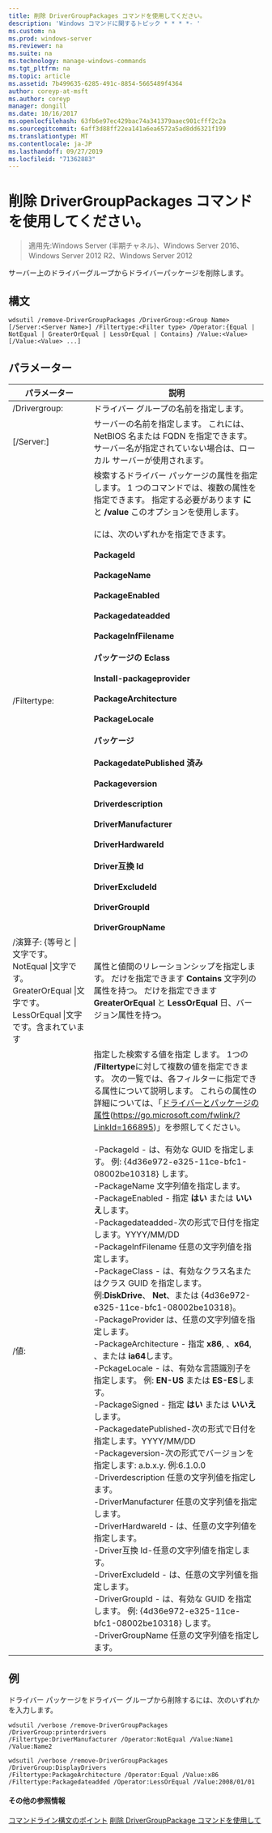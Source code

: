 ```yaml
---
title: 削除 DriverGroupPackages コマンドを使用してください。
description: 'Windows コマンドに関するトピック * * * *- '
ms.custom: na
ms.prod: windows-server
ms.reviewer: na
ms.suite: na
ms.technology: manage-windows-commands
ms.tgt_pltfrm: na
ms.topic: article
ms.assetid: 7b499635-6285-491c-8854-5665489f4364
author: coreyp-at-msft
ms.author: coreyp
manager: dongill
ms.date: 10/16/2017
ms.openlocfilehash: 63fb6e97ec429bac74a341379aaec901cfff2c2a
ms.sourcegitcommit: 6aff3d88ff22ea141a6ea6572a5ad8dd6321f199
ms.translationtype: MT
ms.contentlocale: ja-JP
ms.lasthandoff: 09/27/2019
ms.locfileid: "71362883"
---
```

# <a name="using-the-remove-drivergrouppackages-command"></a>削除 DriverGroupPackages コマンドを使用してください。

>適用先:Windows Server (半期チャネル)、Windows Server 2016、Windows Server 2012 R2、Windows Server 2012

サーバー上のドライバーグループからドライバーパッケージを削除します。
## <a name="syntax"></a>構文
```
wdsutil /remove-DriverGroupPackages /DriverGroup:<Group Name> [/Server:<Server Name>] /Filtertype:<Filter type> /Operator:{Equal | NotEqual | GreaterOrEqual | LessOrEqual | Contains} /Value:<Value> [/Value:<Value> ...]
```
## <a name="parameters"></a>パラメーター

|                                         パラメーター                                          |                                                                                                                                                                                                                                                                                                                                                                                                                                                                                                                                                                                                                                                                                                                                                                                                                                                                                                          説明                                                                                                                                                                                                                                                                                                                                                                                                                                                                                                                                                                                                                                                                                                                                                                                                                                                                                                          |
|--------------------------------------------------------------------------------------------|-------------------------------------------------------------------------------------------------------------------------------------------------------------------------------------------------------------------------------------------------------------------------------------------------------------------------------------------------------------------------------------------------------------------------------------------------------------------------------------------------------------------------------------------------------------------------------------------------------------------------------------------------------------------------------------------------------------------------------------------------------------------------------------------------------------------------------------------------------------------------------------------------------------------------------------------------------------------------------------------------------------------------------------------------------------------------------------------------------------------------------------------------------------------------------------------------------------------------------------------------------------------------------------------------------------------------------------------------------------------------------------------------------------------------------------------------------------------------------------------------------------------------------------------------------------------------------------------------------------------------------------------------------------------------------------------------------------------------------------------------------------------------------------------------------------------------------|
|                                 /Drivergroup: <Group Name>                                  |                                                                                                                                                                                                                                                                                                                                                                                                                                                                                                                                                                                                                                                                                                                                                                                                                                                                                            ドライバー グループの名前を指定します。                                                                                                                                                                                                                                                                                                                                                                                                                                                                                                                                                                                                                                                                                                                                                                                                                                                                                            |
|                                  [/Server:<Server name>]                                   |                                                                                                                                                                                                                                                                                                                                                                                                                                                                                                                                                                                                                                                                                                                                                                                                                                           サーバーの名前を指定します。 これには、NetBIOS 名または FQDN を指定できます。 サーバー名が指定されていない場合は、ローカル サーバーが使用されます。                                                                                                                                                                                                                                                                                                                                                                                                                                                                                                                                                                                                                                                                                                                                                                                                                                            |
|                                 /Filtertype: <Filter type>                                  |                                                                                                                                                                                                                                                                                                                                                                                                                                                                                検索するドライバー パッケージの属性を指定します。 1 つのコマンドでは、複数の属性を指定できます。 指定する必要があります **に** と **/value** このオプションを使用します。<br /><br /><Filter type> には、次のいずれかを指定できます。<br /><br />**PackageId**<br /><br />**PackageName**<br /><br />**PackageEnabled**<br /><br />**Packagedateadded**<br /><br />**PackageInfFilename**<br /><br />**パッケージの Eclass**<br /><br />**Install-packageprovider**<br /><br />**PackageArchitecture**<br /><br />**PackageLocale**<br /><br />**パッケージ**<br /><br />**PackagedatePublished 済み**<br /><br />**Packageversion**<br /><br />**Driverdescription**<br /><br />**DriverManufacturer**<br /><br />**DriverHardwareId**<br /><br />**Driver互換 Id**<br /><br />**DriverExcludeId**<br /><br />**DriverGroupId**<br /><br />**DriverGroupName**                                                                                                                                                                                                                                                                                                                                                                                                                                                                                 |
| /演算子: {等号と &#124; 文字です。NotEqual &#124;文字です。GreaterOrEqual &#124;文字です。LessOrEqual &#124;文字です。含まれています |                                                                                                                                                                                                                                                                                                                                                                                                                                                                                                                                                                                                                                                                                                                                                                                                   属性と値間のリレーションシップを指定します。 だけを指定できます **Contains** 文字列の属性を持つ。 だけを指定できます **GreaterOrEqual** と **LessOrEqual** 日、バージョン属性を持つ。                                                                                                                                                                                                                                                                                                                                                                                                                                                                                                                                                                                                                                                                                                                                                                                                    |
|                                       /値:<Value>                                       | 指定した検索する値を指定 <attribute>します。 1つの **/Filtertype**に対して複数の値を指定できます。 次の一覧では、各フィルターに指定できる属性について説明します。 これらの属性の詳細については、「[ドライバーとパッケージの属性](https://go.microsoft.com/fwlink/?LinkId=166895)(<https://go.microsoft.com/fwlink/?LinkId=166895>)」を参照してください。<br /><br />-PackageId - は、有効な GUID を指定します。 例: {4d36e972-e325-11ce-bfc1-08002be10318} します。<br />-PackageName 文字列値を指定します。<br />-PackageEnabled - 指定 **はい** または **いいえ**します。<br />-Packagedateadded-次の形式で日付を指定します。YYYY/MM/DD<br />-PackageInfFilename 任意の文字列値を指定します。<br />-PackageClass - は、有効なクラス名またはクラス GUID を指定します。 例:**DiskDrive**、 **Net**、または {4d36e972-e325-11ce-bfc1-08002be10318}。<br />-PackageProvider は、任意の文字列値を指定します。<br />-PackageArchitecture - 指定 **x86**, 、**x64**, 、または **ia64**します。<br />-PckageLocale - は、有効な言語識別子を指定します。 例: **EN-US** または **ES-ES**します。<br />-PackageSigned - 指定 **はい** または **いいえ**します。<br />-PackagedatePublished-次の形式で日付を指定します。YYYY/MM/DD<br />-Packageversion-次の形式でバージョンを指定します: a.b.x.y. 例:6.1.0.0<br />-Driverdescription 任意の文字列値を指定します。<br />-DriverManufacturer 任意の文字列値を指定します。<br />-DriverHardwareId - は、任意の文字列値を指定します。<br />-Driver互換 Id-任意の文字列値を指定します。<br />-DriverExcludeId - は、任意の文字列値を指定します。<br />-DriverGroupId - は、有効な GUID を指定します。 例: {4d36e972-e325-11ce-bfc1-08002be10318} します。<br />-DriverGroupName 任意の文字列値を指定します。 |

## <a name="BKMK_examples"></a>例
ドライバー パッケージをドライバー グループから削除するには、次のいずれかを入力します。
```
wdsutil /verbose /remove-DriverGroupPackages /DriverGroup:printerdrivers
/Filtertype:DriverManufacturer /Operator:NotEqual /Value:Name1 /Value:Name2
```
```
wdsutil /verbose /remove-DriverGroupPackages /DriverGroup:DisplayDrivers
/Filtertype:PackageArchitecture /Operator:Equal /Value:x86
/Filtertype:Packagedateadded /Operator:LessOrEqual /Value:2008/01/01
```
#### <a name="additional-references"></a>その他の参照情報
[コマンドライン構文のポイント](command-line-syntax-key.md)
[削除 DriverGroupPackage コマンドを使用して](using-the-remove-drivergrouppackage-command.md)
